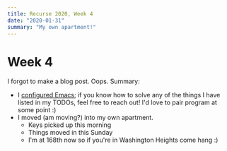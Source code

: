 ```yaml
---
title: Recurse 2020, Week 4
date: "2020-01-31"
summary: "My own apartment!"
---
```


# Week 4

I forgot to make a blog post. Oops. Summary:

* I [configured Emacs](https://github.com/crockeo/.emacs.d); if you know how to
  solve any of the things I have listed in my TODOs, feel free to reach out! I'd
  love to pair program at some point :)
* I moved (am moving?) into my own apartment.
  * Keys picked up this morning
  * Things moved in this Sunday
  * I'm at 168th now so if you're in Washington Heights come hang :)
